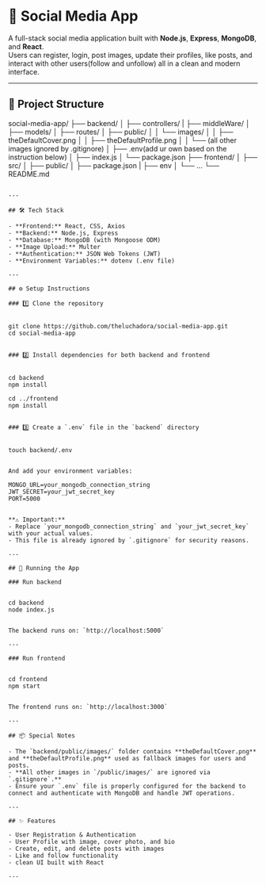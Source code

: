# 📱 Social Media App

A full-stack social media application built with **Node.js**, **Express**, **MongoDB**, and **React**.  
Users can register, login, post images, update their profiles, like posts, and interact with other users(follow and unfollow) all in a clean and modern interface.

---

## 📂 Project Structure


social-media-app/
├── backend/
│   ├── controllers/
|   ├── middleWare/
│   ├── models/
│   ├── routes/
│   ├── public/
│   │   └── images/
│   │       ├── theDefaultCover.png
│   │       ├── theDefaultProfile.png
│   │       └── (all other images ignored by .gitignore)
│   ├── .env(add ur own based on the instruction below)
│   ├── index.js
│   └── package.json
├── frontend/
│   ├── src/
│   ├── public/
│   ├── package.json
|   ├── env
│   └── ...
└── README.md
```

---

## 🛠️ Tech Stack

- **Frontend:** React, CSS, Axios  
- **Backend:** Node.js, Express  
- **Database:** MongoDB (with Mongoose ODM)  
- **Image Upload:** Multer  
- **Authentication:** JSON Web Tokens (JWT)  
- **Environment Variables:** dotenv (.env file)

---

## ⚙️ Setup Instructions

### 1️⃣ Clone the repository


git clone https://github.com/theluchadora/social-media-app.git
cd social-media-app


### 2️⃣ Install dependencies for both backend and frontend


cd backend
npm install

cd ../frontend
npm install


### 3️⃣ Create a `.env` file in the `backend` directory


touch backend/.env


And add your environment variables:

MONGO_URL=your_mongodb_connection_string
JWT_SECRET=your_jwt_secret_key
PORT=5000


**⚠️ Important:**  
- Replace `your_mongodb_connection_string` and `your_jwt_secret_key` with your actual values.  
- This file is already ignored by `.gitignore` for security reasons.

---

## 🚀 Running the App

### Run backend


cd backend
node index.js


The backend runs on: `http://localhost:5000`

---

### Run frontend


cd frontend
npm start


The frontend runs on: `http://localhost:3000`

---

## 📦 Special Notes

- The `backend/public/images/` folder contains **theDefaultCover.png** and **theDefaultProfile.png** used as fallback images for users and posts.
- **All other images in `/public/images/` are ignored via `.gitignore`.**
- Ensure your `.env` file is properly configured for the backend to connect and authenticate with MongoDB and handle JWT operations.

---

## ✨ Features

- User Registration & Authentication
- User Profile with image, cover photo, and bio
- Create, edit, and delete posts with images
- Like and follow functionality
- clean UI built with React

---

